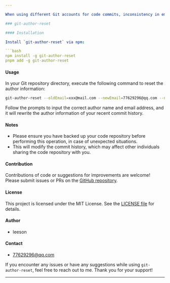 ```yaml
---

When using different Git accounts for code commits, inconsistency in email addresses is a common issue. To address this problem, I've created an npm package called `git-author-reset`, which allows you to easily modify the author information of Git commits. Below is a brief guide on how to use it:

### git-author-reset

#### Installation

Install `git-author-reset` via npm:

```bash
npm install -g git-author-reset
pnpm add -g git-author-reset
```

#### Usage

In your Git repository directory, execute the following command to reset the author information:

```bash
git-author-reset --oldEmail=xxx@mail.com --newEmail=77629296@qq.com --newAuthor=leeson
```

Follow the prompts to input the correct author name and email address, and it will rewrite the author information of your recent commit history.

#### Notes

- Please ensure you have backed up your code repository before performing this operation, in case of unexpected situations.
- This will modify the commit history, which may affect other individuals sharing the code repository with you.

#### Contribution

Contributions of code or suggestions for improvements are welcome! Please submit issues or PRs on the [GitHub repository](https://github.com/77629296/git-author-reset).

#### License

This project is licensed under the MIT License. See the [LICENSE file](./LICENSE.md) for details.

#### Author

- leeson

#### Contact

- 77629296@qq.com

If you encounter any issues or have any suggestions while using `git-author-reset`, feel free to reach out to me. Thank you for your support!

--- 
```

